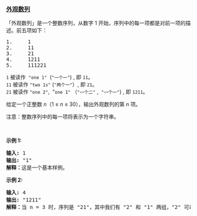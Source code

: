 ### [外观数列](https://leetcode-cn.com/problems/count-and-say)

<p>「外观数列」是一个整数序列，从数字 1 开始，序列中的每一项都是对前一项的描述。前五项如下：</p>

<pre>1.     1
2.     11
3.     21
4.     1211
5.     111221
</pre>

<p><code>1</code>&nbsp;被读作&nbsp;&nbsp;<code>&quot;one 1&quot;</code>&nbsp;&nbsp;(<code>&quot;一个一&quot;</code>) , 即&nbsp;<code>11</code>。<br>
<code>11</code> 被读作&nbsp;<code>&quot;two 1s&quot;</code>&nbsp;(<code>&quot;两个一&quot;</code>）, 即&nbsp;<code>21</code>。<br>
<code>21</code> 被读作&nbsp;<code>&quot;one 2&quot;</code>, &nbsp;&quot;<code>one 1&quot;</code>&nbsp;（<code>&quot;一个二&quot;</code>&nbsp;,&nbsp;&nbsp;<code>&quot;一个一&quot;</code>)&nbsp;, 即&nbsp;<code>1211</code>。</p>

<p>给定一个正整数 <em>n</em>（1 &le;&nbsp;<em>n</em>&nbsp;&le; 30），输出外观数列的第 <em>n</em> 项。</p>

<p>注意：整数序列中的每一项将表示为一个字符串。</p>

<p>&nbsp;</p>

<p><strong>示例&nbsp;1:</strong></p>

<pre><strong>输入:</strong> 1
<strong>输出:</strong> &quot;1&quot;
<strong>解释：</strong>这是一个基本样例。</pre>

<p><strong>示例 2:</strong></p>

<pre><strong>输入:</strong> 4
<strong>输出:</strong> &quot;1211&quot;
<strong>解释：</strong>当 n = 3 时，序列是 &quot;21&quot;，其中我们有 &quot;2&quot; 和 &quot;1&quot; 两组，&quot;2&quot; 可以读作 &quot;12&quot;，也就是出现频次 = 1 而 值 = 2；类似 &quot;1&quot; 可以读作 &quot;11&quot;。所以答案是 &quot;12&quot; 和 &quot;11&quot; 组合在一起，也就是 &quot;1211&quot;。</pre>
